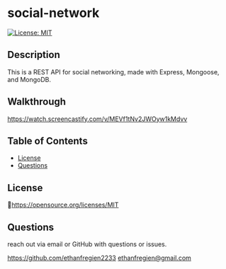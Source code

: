 # social-network

[![License: MIT](https://img.shields.io/badge/License-MIT-yellow.svg)](https://opensource.org/licenses/MIT)

## Description 
This is a REST API for social networking, made with Express, Mongoose, and MongoDB.

## Walkthrough
https://watch.screencastify.com/v/MEVf1tNv2JWOyw1kMdvv

## Table of Contents
* [License](#license)
* [Questions](#questions)

## License
🔗https://opensource.org/licenses/MIT

## Questions
reach out via email or GitHub with questions or issues.

https://github.com/ethanfregien2233
ethanfregien@gmail.com